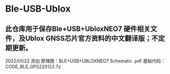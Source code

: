 # Ble-USB-Ublox
此仓库用于保存Ble+USB+UbloxNEO7 硬件相关文件，及Ublox GNSS芯片官方资料的中文翻译版；不定期更新。
-------------------------------------------------------
2022/01/22 添加
原理图：BLE+USB+UBLOXNEO7 Schematic .pdf
基础代码：CODE_BLE_GPS220122.7z

